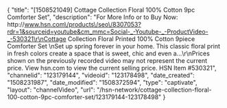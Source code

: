 {
    "title": "[1508521049] Cottage Collection Floral 100% Cotton 9pc Comforter Set",
    "description": "For More Info or to Buy Now: http:\/\/www.hsn.com\/products\/seo\/8307053?rdr=1&sourceid=youtube&cm_mmc=Social-_-Youtube-_-ProductVideo-_-530321\r\nCottage Collection Floral Printed 100% Cotton 9piece Comforter Set   \nSet up spring forever in your home. This classic floral print in fresh colors create a space that is sweet, chic and even a...\r\nPrices shown on the previously recorded video may not represent the current price.  View hsn.com to view the current selling price. HSN Item #530321",
    "channelid": "123179144",
    "videoid": "123178498",
    "date_created": "1508231987",
    "date_modified": "1508372594",
    "type": "captivate",
    "layout": "channelVideo",
    "url": "\/hsn-network\/cottage-collection-floral-100-cotton-9pc-comforter-set\/123179144-123178498"
}